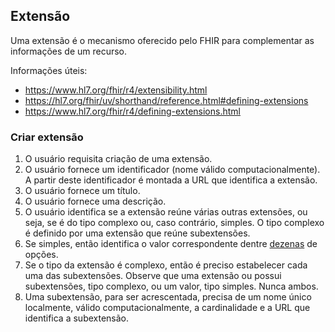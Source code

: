 ## Extensão

Uma extensão é o mecanismo oferecido pelo FHIR
para complementar as informações de um recurso.

Informações úteis:

- https://www.hl7.org/fhir/r4/extensibility.html
- https://hl7.org/fhir/uv/shorthand/reference.html#defining-extensions
- https://www.hl7.org/fhir/r4/defining-extensions.html

### Criar extensão

1. O usuário requisita criação de uma extensão.
1. O usuário fornece um identificador (nome válido computacionalmente). A partir deste identificador é montada a URL que identifica a extensão.
1. O usuário fornece um título.
1. O usuário fornece uma descrição.
1. O usuário identifica se a extensão reúne várias outras extensões, ou seja, se é do tipo complexo ou, caso contrário, simples. O tipo complexo é definido por uma extensão que reúne subextensões.
1. Se simples, então identifica o valor correspondente dentre [dezenas](https://www.hl7.org/fhir/r4/extensibility.html) de opções.
1. Se o tipo da extensão é complexo, então é preciso estabelecer cada uma das subextensões. Observe que uma extensão ou possui subextensões, tipo complexo, ou um valor, tipo simples. Nunca ambos.
1. Uma subextensão, para ser acrescentada, precisa de um nome único localmente, válido computacionalmente, a cardinalidade e a URL que identifica a subextensão.
